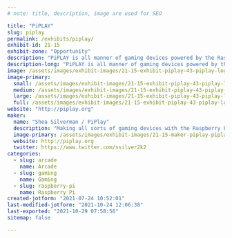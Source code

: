 ```yaml
---
# note: title, description, image are used for SEO

title: "PiPLAY"
slug: piplay
permalink: /exhibits/piplay/
exhibit-id: 21-15
exhibit-zone: "Opportunity"
description: "PiPLAY is all manner of gaming devices powered by the Raspberry Pi!"
description-long: "PiPLAY is all manner of gaming devices powered by the Raspberry Pi!  This year we will have our PiPlay Portable, Deskcade, Wallcade, and our DDR Machine powered by the Pi4 and Stepmania!"
image: /assets/images/exhibit-images/21-15-exhibit-piplay-43-piplay-logo-1-9138-large.png
image-primary: 
  small: /assets/images/exhibit-images/21-15-exhibit-piplay-43-piplay-logo-1-9138-small.png
  medium: /assets/images/exhibit-images/21-15-exhibit-piplay-43-piplay-logo-1-9138-medium.png
  large: /assets/images/exhibit-images/21-15-exhibit-piplay-43-piplay-logo-1-9138-large.png
  full: /assets/images/exhibit-images/21-15-exhibit-piplay-43-piplay-logo-1-9138-full.png
website: "http://piplay.org"
maker: 
  name: "Shea Silverman / PiPlay"
  description: "Making all sorts of gaming devices with the Raspberry Pi!  This year&#039;s is a DDR machine powered by the Raspberry Pi 4!"
  image-primary: /assets/images/exhibit-images/21-15-maker-piplay-piplay-logo-1-medium.png
  website: http://piplay.org
  twitter: https://www.twitter.com/ssilver2k2
categories: 
  - slug: arcade
    name: Arcade
  - slug: gaming
    name: Gaming
  - slug: raspberry-pi
    name: Raspberry Pi
created-jotform: "2021-07-24 10:52:01"
last-modified-jotform: "2021-10-24 12:06:38"
last-exported: "2021-10-29 07:58:56"
sitemap: false

---
```

